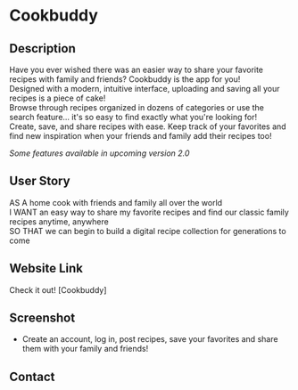 # Cookbuddy

## Description

Have you ever wished there was an easier way to share your favorite recipes with family and friends? Cookbuddy is the app for you!  
Designed with a modern, intuitive interface, uploading and saving all your recipes is a piece of cake!  
Browse through recipes organized in dozens of categories or use the search feature... it's so easy to find exactly what you're looking for!  
Create, save, and share recipes with ease. Keep track of your favorites and find new inspiration when your friends and family add their recipes too!

*Some features available in upcoming version 2.0*

## User Story

AS A home cook with friends and family all over the world   
I WANT an easy way to share my favorite recipes and find our classic family recipes anytime, anywhere  
SO THAT we can begin to build a digital recipe collection for generations to come  

## Website Link

Check it out!
[Cookbuddy]

## Screenshot
* Create an account, log in, post recipes, save your favorites and share them with your family and friends!  



## Contact

